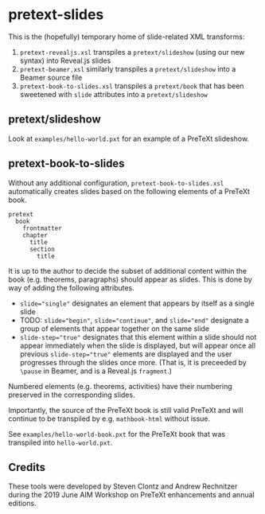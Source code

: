 # pretext-slides

This is the (hopefully) temporary home of slide-related 
XML transforms:

1. `pretext-revealjs.xsl` transpiles a `pretext/slideshow`
(using our new syntax)
into Reveal.js slides
2. `pretext-beamer.xsl` similarly transpiles a `pretext/slideshow`
into a Beamer source file
3. `pretext-book-to-slides.xsl` transpiles a `pretext/book`
that has been sweetened with `slide` attributes into
a `pretext/slideshow`

## pretext/slideshow

Look at `examples/hello-world.pxt` for an example of a
PreTeXt slideshow.

## pretext-book-to-slides

Without any additional configuration, 
`pretext-book-to-slides.xsl` automatically creates
slides based on the following elements of a PreTeXt book.

```
pretext
  book
    frontmatter
    chapter
      title
      section
        title
```

It is up to the author to decide the subset of additional
content within the book (e.g. theorems, paragraphs) should
appear as slides. This is done by way of adding the following
attributes.

- `slide="single"` designates an element that appears by itself
  as a single slide
- TODO:
  `slide="begin"`, `slide="continue"`, and `slide="end"` designate
  a group of elements that appear together on the same slide
- `slide-step="true"` designates that this element within a slide
  should not appear immediately when the slide is displayed,
  but will appear once all previous `slide-step="true"` elements
  are displayed and the user progresses through the slides once
  more. (That is, it is preceeded by `\pause` in Beamer, and
  is a Reveal.js `fragment`.)

Numbered elements (e.g. theorems, activities) have their
numbering preserved in the corresponding slides.

Importantly, the source of the PreTeXt book is still valid
PreTeXt and will continue to be transpiled by e.g. 
`mathbook-html` without issue.

See `examples/hello-world-book.pxt` for the PreTeXt book
that was transpiled into `hello-world.pxt`.

## Credits

These tools were developed by Steven Clontz and
Andrew Rechnitzer during the 2019 June AIM
Workshop on PreTeXt enhancements and annual editions.
